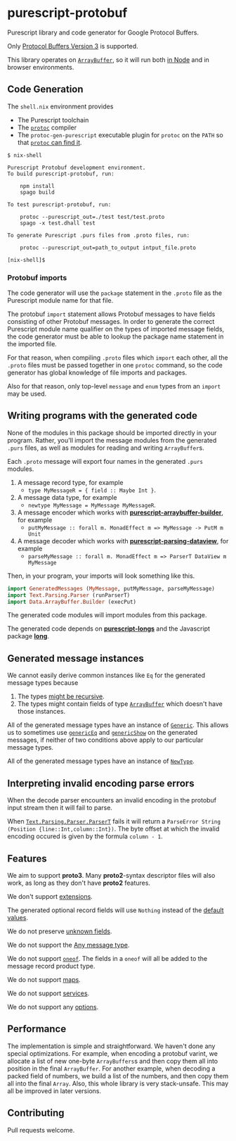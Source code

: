 # purescript-protobuf

Purescript library and code generator for Google Protocol Buffers.

Only
[Protocol Buffers Version 3](https://developers.google.com/protocol-buffers/docs/reference/proto3-spec)
is supported.

This library operates on
[`ArrayBuffer`](https://pursuit.purescript.org/packages/purescript-arraybuffer-types/docs/Data.ArrayBuffer.Types#t:ArrayBuffer), so it will run both
[in Node](https://pursuit.purescript.org/packages/purescript-node-buffer/docs/Node.Buffer.Class)
and in browser environments.

## Code Generation

The `shell.nix` environment provides

* The Purescript toolchain
* The [`protoc`](https://github.com/protocolbuffers/protobuf/blob/master/src/README.md) compiler
* The `protoc-gen-purescript` executable plugin for `protoc` on the `PATH` so that
  [`protoc` can find it](https://developers.google.com/protocol-buffers/docs/reference/cpp/google.protobuf.compiler.plugin).

```
$ nix-shell

Purescript Protobuf development environment.
To build purescript-protobuf, run:

    npm install
    spago build

To test purescript-protobuf, run:

    protoc --purescript_out=./test test/test.proto
    spago -x test.dhall test

To generate Purescript .purs files from .proto files, run:

    protoc --purescript_out=path_to_output intput_file.proto

[nix-shell]$
```

### Protobuf imports

The code generator will use the `package` statement in the `.proto` file
as the Purescript module name for that file.

The protobuf `import` statement allows Protobuf messages to have fields
consisting of other Protobuf messages. In order to generate the correct
Purescript module name qualifier on the types of imported message fields,
the code generator must be able to lookup the package name
statement in the imported file.

For that reason, when compiling `.proto` files which `import` each other,
all the `.proto` files must be passed together in one `protoc` command,
so the code generator has global knowledge of file imports and packages.

Also for that reason, only top-level `message` and `enum` types from an
`import` may be used.

## Writing programs with the generated code

None of the modules in this package should be imported directly in your program.
Rather, you'll import the message modules from the generated `.purs` files,
as well as modules for reading and writing `ArrayBuffer`s.

Each `.proto` message will export four names in the generated `.purs` modules.

1. A message record type, for example
   * `type MyMessageR = { field :: Maybe Int }`.
2. A message data type, for example
   * `newtype MyMessage = MyMessage MyMessageR`.
3. A message encoder which works with 
   [__purescript-arraybuffer-builder__](http://pursuit.purescript.org/packages/purescript-arraybuffer-builder/),
   for example
   * `putMyMessage :: forall m. MonadEffect m => MyMessage -> PutM m Unit`
4. A message decoder which works with
   [__purescript-parsing-dataview__](http://pursuit.purescript.org/packages/purescript-parsing-dataview/),
   for example
   * `parseMyMessage :: forall m. MonadEffect m => ParserT DataView m MyMessage`

Then, in your program, your imports will look something like this.


```purescript
import GeneratedMessages (MyMessage, putMyMessage, parseMyMessage)
import Text.Parsing.Parser (runParserT)
import Data.ArrayBuffer.Builder (execPut)
```

The generated code modules will import modules from this
package.

The generated code depends on 
[__purescript-longs__](https://pursuit.purescript.org/packages/purescript-longs)
and the Javascript package
[__long__](https://www.npmjs.com/package/long).

## Generated message instances

We cannot easily derive common instances like `Eq` for the
generated message types because
1. The types [might be recursive](https://github.com/purescript/documentation/blob/master/errors/CycleInDeclaration.md).
2. The types might contain fields of type
   [`ArrayBuffer`](https://pursuit.purescript.org/packages/purescript-arraybuffer-types/docs/Data.ArrayBuffer.Types#t:ArrayBuffer)
   which doesn't have those instances.

All of the generated message types have an instance of
[`Generic`](https://pursuit.purescript.org/packages/purescript-generics-rep/docs/Data.Generic.Rep#t:Generic).
This allows us to sometimes use
[`genericEq`](https://pursuit.purescript.org/packages/purescript-generics-rep/docs/Data.Generic.Rep.Eq#v:genericEq)
and
[`genericShow`](https://pursuit.purescript.org/packages/purescript-generics-rep/docs/Data.Generic.Rep.Show#v:genericShow)
on the generated messages, if neither of two conditions above apply to
our particular message types.

All of the generated message types have an instance of
[`NewType`](https://pursuit.purescript.org/packages/purescript-newtype/docs/Data.Newtype#t:Newtype).

## Interpreting invalid encoding parse errors

When the decode parser encounters an invalid encoding in the protobuf input
stream then it will fail to parse.

When
[`Text.Parsing.Parser.ParserT`](https://pursuit.purescript.org/packages/purescript-parsing/docs/Text.Parsing.Parser#t:ParserT)
fails it will return a `ParseError String (Position {line::Int,column::Int})`.
The byte offset at which the invalid encoding occured is given by the
formula `column - 1`.

## Features

We aim to support __proto3__. Many __proto2__-syntax descriptor files will
also work, as long as they don't have __proto2__ features.

We don't support
[extensions](https://developers.google.com/protocol-buffers/docs/proto?hl=en#extensions).

The generated optional record fields will use `Nothing` instead of the
[default values](https://developers.google.com/protocol-buffers/docs/proto3?hl=en#default).

We do not preserve
[unknown fields](https://developers.google.com/protocol-buffers/docs/proto3?hl=en#unknowns).

We do not support the
[Any message type](https://developers.google.com/protocol-buffers/docs/proto3?hl=en#any).

We do not support
[`oneof`](https://developers.google.com/protocol-buffers/docs/proto3?hl=en#oneof).
The fields in a `oneof` will all be added to the message record product type.

We do not support
[maps](https://developers.google.com/protocol-buffers/docs/proto3?hl=en#maps).

We do not support
[services](https://developers.google.com/protocol-buffers/docs/proto3?hl=en#services).

We do not support any
[options](https://developers.google.com/protocol-buffers/docs/proto3?hl=en#options).

## Performance

The implementation is simple and straightforward. We haven't done
any special optimizations. For example, when encoding a protobuf varint, we
allocate a list of new one-byte `ArrayBuffers`s and then copy them all into
position in the final `ArrayBuffer`. For another example, when decoding a
packed field of numbers, we build a list of the numbers, and then copy them
all into the final `Array`. Also, this whole library is very stack-unsafe.
This may all be improved in later versions.

## Contributing

Pull requests welcome.
